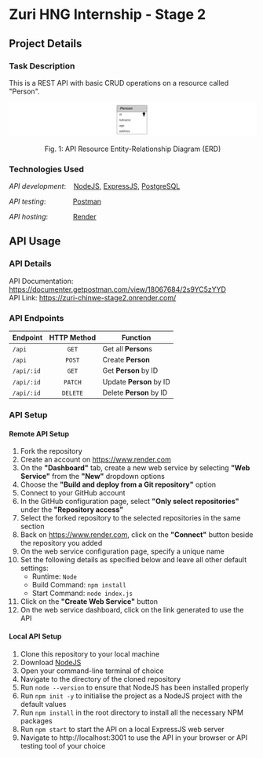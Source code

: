 # Zuri HNG Internship - Stage 2

## Project Details
### Task Description
This is a REST API with basic CRUD operations on a resource called "Person".

<img style="text-align: center" src="./images/UML%20Entity-Relationship%20Diagram%20(ERD).png">
<p align=center>Fig. 1: API Resource Entity-Relationship Diagram (ERD)</p>

### Technologies Used
*API development*:
&nbsp;&nbsp;
[NodeJS](https://nodejs.org/en), [ExpressJS](https://expressjs.com/), [PostgreSQL](https://www.postgresql.org/)

*API testing*:
&nbsp;&nbsp;&nbsp;&nbsp;&nbsp;&nbsp;&nbsp;&nbsp;&nbsp;&nbsp;&nbsp;&nbsp;
[Postman](https://www.postman.com/)

*API hosting*:
&nbsp;&nbsp;&nbsp;&nbsp;&nbsp;&nbsp;&nbsp;&nbsp;&nbsp;&nbsp;&nbsp;
[Render](https://render.com/)

## API Usage
### API Details
API Documentation: https://documenter.getpostman.com/view/18067684/2s9YC5zYYD <br>
API Link: https://zuri-chinwe-stage2.onrender.com/

### API Endpoints
| Endpoint      | HTTP Method   | Function                 |
| ------------- | :-----------: | ------------------------ |
| `/api`        | `GET`         | Get all **Person**s      |
| `/api`        | `POST`        | Create **Person**        |
| `/api/:id`    | `GET`         | Get **Person** by ID     |
| `/api/:id`    | `PATCH`       | Update **Person** by ID  |
| `/api/:id`    | `DELETE`      | Delete **Person** by ID  |

### API Setup
#### Remote API Setup
1. Fork the repository
2. Create an account on https://www.render.com
3. On the **"Dashboard"** tab, create a new web service by selecting **"Web Service"** from the **"New"** dropdown options
4. Choose the **"Build and deploy from a Git repository"** option
5. Connect to your GitHub account
6. In the GitHub configuration page, select **"Only select repositories"** under the **"Repository access"** 
7. Select the forked repository to the selected repositories in the same section
8. Back on https://www.render.com, click on the **"Connect"** button beside the repository you added
9. On the web service configuration page, specify a unique name
10. Set the following details as specified below and leave all other default settings:
       * Runtime: `Node`
       * Build Command: `npm install`
       * Start Command: `node index.js`
11. Click on the **"Create Web Service"** button
12. On the web service dashboard, click on the link generated to use the API

#### Local API Setup
1. Clone this repository to your local machine
2. Download [NodeJS](https://nodejs.org/en)
3. Open your command-line terminal of choice
4. Navigate to the directory of the cloned repository
5. Run `node --version` to ensure that NodeJS has been installed properly
6. Run `npm init -y` to initialise the project as a NodeJS project with the default values
7. Run `npm install` in the root directory to install all the necessary NPM packages
8. Run `npm start` to start the API on a local ExpressJS web server
9. Navigate to http://localhost:3001 to use the API in your browser or API testing tool of your choice
